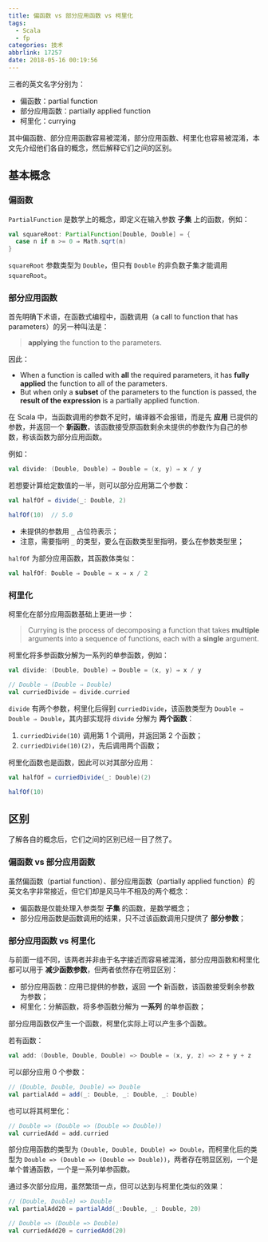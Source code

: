 ```yaml
---
title: 偏函数 vs 部分应用函数 vs 柯里化
tags:
  - Scala
  - fp
categories: 技术
abbrlink: 17257
date: 2018-05-16 00:19:56
---
```


三者的英文名字分别为：

* 偏函数：partial function
* 部分应用函数：partially applied function
* 柯里化：currying

其中偏函数、部分应用函数容易被混淆，部分应用函数、柯里化也容易被混淆，本文先介绍他们各自的概念，然后解释它们之间的区别。

<!-- more -->

## 基本概念

### 偏函数

`PartialFunction` 是数学上的概念，即定义在输入参数 **子集** 上的函数，例如：

```Scala
val squareRoot: PartialFunction[Double, Double] = {
  case n if n >= 0 ⇒ Math.sqrt(n)
}
```

`squareRoot` 参数类型为 `Double`，但只有 `Double` 的非负数子集才能调用 `squareRoot`。

### 部分应用函数

首先明确下术语，在函数式编程中，函数调用（a call to function that has parameters）的另一种叫法是：

>**applying** the function to the parameters.

因此：

* When a function is called with **all** the required parameters, it has **fully applied** the function to all of the parameters.
* But when only a **subset** of the parameters to the function is passed, the **result of the expression** is a partially applied function.

在 Scala 中，当函数调用的参数不足时，编译器不会报错，而是先 **应用** 已提供的参数，并返回一个 **新函数**，该函数接受原函数剩余未提供的参数作为自己的参数，称该函数为部分应用函数。

例如：

```Scala
val divide: (Double, Double) ⇒ Double = (x, y) ⇒ x / y
```

若想要计算给定数值的一半，则可以部分应用第二个参数：

```Scala
val halfOf = divide(_: Double, 2)

halfOf(10)  // 5.0
```

* 未提供的参数用 `_` 占位符表示；
* 注意，需要指明 `_` 的类型，要么在函数类型里指明，要么在参数类型里；

`halfOf` 为部分应用函数，其函数体类似：

```Scala
val halfOf: Double ⇒ Double = x ⇒ x / 2
```

### 柯里化

柯里化在部分应用函数基础上更进一步：

>Currying is the process of decomposing a function that takes **multiple** arguments into a sequence of functions, each with a **single** argument.

柯里化将多参函数分解为一系列的单参函数，例如：

```Scala
val divide: (Double, Double) ⇒ Double = (x, y) ⇒ x / y

// Double ⇒ (Double ⇒ Double)
val curriedDivide = divide.curried
```

`divide` 有两个参数，柯里化后得到 `curriedDivide`，该函数类型为 `Double ⇒ Double ⇒ Double`，其内部实现将 `divide` 分解为 **两个函数**：

1. `curriedDivide(10)` 调用第 1 个调用，并返回第 2 个函数；
2. `curriedDivide(10)(2)`，先后调用两个函数；

柯里化函数也是函数，因此可以对其部分应用：

```Scala
val halfOf = curriedDivide(_: Double)(2)

halfOf(10)
```

## 区别

了解各自的概念后，它们之间的区别已经一目了然了。

### 偏函数 vs 部分应用函数

虽然偏函数（partial function）、部分应用函数（partially applied function）的英文名字非常接近，但它们却是风马牛不相及的两个概念：

* 偏函数是仅能处理入参类型 **子集** 的函数，是数学概念；
* 部分应用函数是函数调用的结果，只不过该函数调用只提供了 **部分参数**；

### 部分应用函数 vs 柯里化

与前面一组不同，该两者并非由于名字接近而容易被混淆，部分应用函数和柯里化都可以用于 **减少函数参数**，但两者依然存在明显区别：

* 部分应用函数：应用已提供的参数，返回 **一个** 新函数，该函数接受剩余参数为参数；
* 柯里化：分解函数，将多参函数分解为 **一系列** 的单参函数；

部分应用函数仅产生一个函数，柯里化实际上可以产生多个函数。

若有函数：

```Scala
val add: (Double, Double, Double) => Double = (x, y, z) => z + y + z
```

可以部分应用 0 个参数：

```Scala
// (Double, Double, Double) => Double
val partialAdd = add(_: Double, _: Double, _: Double)
```

也可以将其柯里化：

```Scala
// Double => (Double => (Double => Double))
val curriedAdd = add.curried
```

部分应用函数的类型为 `(Double, Double, Double) => Double`，而柯里化后的类型为 `Double => (Double => (Double => Double))`，两者存在明显区别，一个是单个普通函数，一个是一系列单参函数。

通过多次部分应用，虽然繁琐一点，但可以达到与柯里化类似的效果：

```Scala
// (Double, Double) => Double
val partialAdd20 = partialAdd(_:Double, _: Double, 20)

// Double => (Double => Double)
val curriedAdd20 = curriedAdd(20)
```
